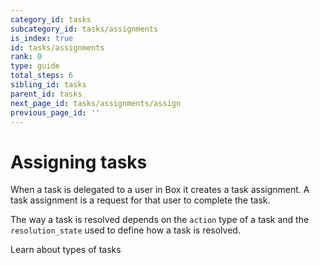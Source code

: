 ```yaml
---
category_id: tasks
subcategory_id: tasks/assignments
is_index: true
id: tasks/assignments
rank: 0
type: guide
total_steps: 6
sibling_id: tasks
parent_id: tasks
next_page_id: tasks/assignments/assign
previous_page_id: ''
---
```


# Assigning tasks

When a task is delegated to a user in Box it creates a task assignment. A task
assignment is a request for that user to complete the task.

The way a task is resolved depends on the `action` type of a task and the
`resolution_state` used to define how a task is resolved.

<CTA to='g://tasks'>Learn about types of tasks

</CTA>
